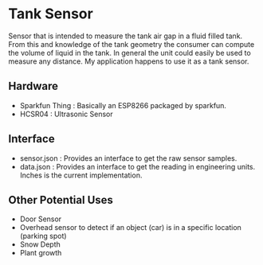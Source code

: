 # Tank Sensor
Sensor that is intended to measure the tank air gap in a fluid filled 
tank. From this and knowledge of the tank geometry the consumer can 
compute the volume of liquid in the tank. In general the unit could
easily be used to measure any distance. My application happens to use it
as a tank sensor.
## Hardware
  + Sparkfun Thing : Basically an ESP8266 packaged by sparkfun.
  + HCSR04 : Ultrasonic Sensor
## Interface
  + sensor.json : Provides an interface to get the raw sensor samples.
  + data.json : Provides an interface to get the reading in engineering units. Inches is the current implementation.
## Other Potential Uses
  + Door Sensor
  + Overhead sensor to detect if an object (car) is in a specific location (parking spot)
  + Snow Depth
  + Plant growth
